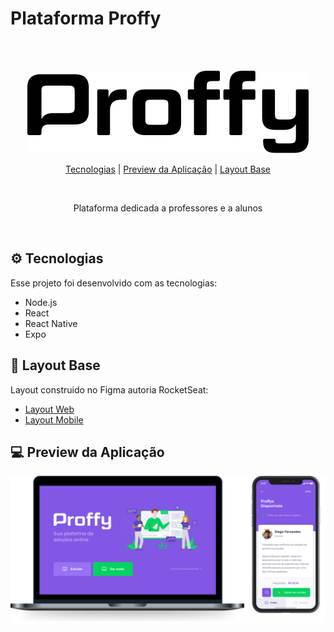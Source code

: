 <h1> Plataforma Proffy </h1>
<br>
<br>

<p align="center">
    <img src="./logo.svg" alt="">
</p>

<p align="center">
    <a href="#Tecnologias">Tecnologias</a>   | <a href="#Preview">Preview da Aplicação</a> |    <a href="#Layout">Layout Base</a>
</p>

<br> 


<p align="center">
    <quote> Plataforma dedicada a professores e a alunos </quote>
</p>

<br>

<h2 id="Tecnologias">⚙️ Tecnologias </h2>
<p>Esse projeto foi desenvolvido com as tecnologias:
  <ul>
      <li>Node.js</li>
      <li>React</li>
      <li>React Native</li>
      <li>Expo</li>
  </ul>
</p>
  
<h2 id="Layout"> 🌠 Layout Base</h2>

<p>
    Layout construido no Figma autoria RocketSeat: <br>
    <ul>
        <li><a href="https://www.figma.com/file/GHGS126t7WYjnPZdRKChJF/Proffy-Web">Layout Web</a></li>
        <li><a href="https://www.figma.com/file/e33KvgUpFdunXxJjHnK7CG/Proffy-Mobile">Layout Mobile</a></li>
    </ul>
</p>

<h2 id="Preview">💻 Preview da Aplicação</h2>
  <img src="./proffy.png" alt="Preview Application">
